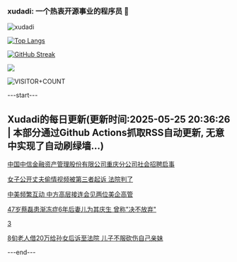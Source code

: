 ### xudadi: 一个热衷开源事业的程序员 👋

![xudadi](https://github-readme-stats-git-masterorgs-github-readme-stats-team.vercel.app/api?username=xudadi)

[![Top Langs](https://github-readme-stats.vercel.app/api/top-langs/?username=xudadi)](https://github.com/anuraghazra/github-readme-stats)

[![GitHub Streak](https://streak-stats.demolab.com?user=xudadi&locale=zh_Hans)](https://git.io/streak-stats)

![](https://raw.githubusercontent.com/xudadi/xudadi/main/assets/github-contribution-grid-snake.svg)

![VISITOR+COUNT](https://komarev.com/ghpvc/?username=xudadi&label=VISITOR+COUNT)


---start---

## Xudadi的每日更新(更新时间:2025-05-25 20:36:26 | 本部分通过Github Actions抓取RSS自动更新, 无意中实现了自动刷绿墙...)

[中国中信金融资产管理股份有限公司重庆分公司社会招聘启事](https://www.gongkaoleida.com/article/2416341)

[女子公开丈夫偷情视频被第三者起诉 法院判了](https://m.163.com/news/article/K0BVGS8D0514R9OJ.html)

[中美频繁互动 中方高层接连会见两位美企高管](https://m.163.com/news/article/K0CUAHRG055040N3.html)

[47岁蔡磊患渐冻症6年后妻儿为其庆生 曾称"决不放弃"](https://m.163.com/news/article/K0D87AL10530JPVV.html)

[3](https://m.163.com/touch/news/sub/domestic)

[8旬老人借20万给孙女后诉至法院 儿子不服砍伤自己亲妹](https://m.163.com/news/article/K0BRNFAR0514R9P4.html)

---end---
